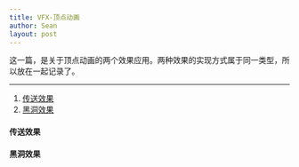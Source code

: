```yaml
---
title: VFX-顶点动画
author: Sean
layout: post
---
```

这一篇，是关于顶点动画的两个效果应用。两种效果的实现方式属于同一类型，所以放在一起记录了。

***

1. [传送效果](#传送效果)
2. [黑洞效果](#黑洞效果)


#### 传送效果

#### 黑洞效果
